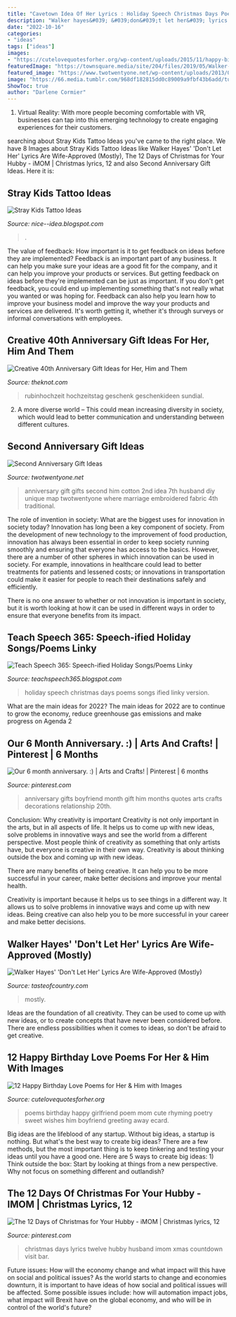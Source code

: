 ```yaml
---
title: "Cavetown Idea Of Her Lyrics : Holiday Speech Christmas Days Poems Songs Ified Linky Version"
description: "Walker hayes&#039; &#039;don&#039;t let her&#039; lyrics are wife-approved (mostly)"
date: "2022-10-16"
categories:
- "ideas"
tags: ["ideas"]
images:
- "https://cutelovequotesforher.org/wp-content/uploads/2015/11/happy-birthday-love-poems-for-girlfriend.jpg"
featuredImage: "https://townsquare.media/site/204/files/2019/05/Walker-Hayes-Picture-Wife.jpg?w=1200&amp;h=0&amp;zc=1&amp;s=0&amp;a=t&amp;q=89"
featured_image: "https://www.twotwentyone.net/wp-content/uploads/2013/05/second-wedding-anniversary-gift-ideas.png"
image: "https://66.media.tumblr.com/968df182815dd0c89009a9fbf43b6add/tumblr_pf12504GdR1w8n514_540.jpg"
ShowToc: true
author: "Darlene Cormier"
---
```



1. Virtual Reality: With more people becoming comfortable with VR, businesses can tap into this emerging technology to create engaging experiences for their customers.

	

		
searching about Stray Kids Tattoo Ideas you've came to the right place. We have 8 Images about Stray Kids Tattoo Ideas like Walker Hayes&#039; &#039;Don&#039;t Let Her&#039; Lyrics Are Wife-Approved (Mostly), The 12 Days of Christmas for Your Hubby - iMOM | Christmas lyrics, 12 and also Second Anniversary Gift Ideas. Here it is:
		
    
## Stray Kids Tattoo Ideas

<img loading=lazy src="https://66.media.tumblr.com/968df182815dd0c89009a9fbf43b6add/tumblr_pf12504GdR1w8n514_540.jpg" onerror="this.onerror=null;this.src='https://tse4.mm.bing.net/th?id=OIP.WQrWBDaRC1Zpo8wP-1lSRwHaJ4&amp;pid=15.1';" alt="Stray Kids Tattoo Ideas">

_Source: nice--idea.blogspot.com_

>. 

	

The value of feedback: How important is it to get feedback on ideas before they are implemented?
Feedback is an important part of any business. It can help you make sure your ideas are a good fit for the company, and it can help you improve your products or services. But getting feedback on ideas before they're implemented can be just as important. If you don't get feedback, you could end up implementing something that's not really what you wanted or was hoping for. Feedback can also help you learn how to improve your business model and improve the way your products and services are delivered. It's worth getting it, whether it's through surveys or informal conversations with employees.

    
## Creative 40th Anniversary Gift Ideas For Her, Him And Them

<img loading=lazy src="https://media-api.xogrp.com/images/ef900493-db7c-40e1-ab56-0c7679a81c1c~rs_768.h" onerror="this.onerror=null;this.src='https://tse3.mm.bing.net/th?id=OIP.vPs3ZSia5M0OIXttWsvDiQHaJ4&amp;pid=15.1';" alt="Creative 40th Anniversary Gift Ideas for Her, Him and Them">

_Source: theknot.com_

>rubinhochzeit hochzeitstag geschenk geschenkideen sundial. 

	

2. A more diverse world – This could mean increasing diversity in society, which would lead to better communication and understanding between different cultures.

    
## Second Anniversary Gift Ideas

<img loading=lazy src="https://www.twotwentyone.net/wp-content/uploads/2013/05/second-wedding-anniversary-gift-ideas.png" onerror="this.onerror=null;this.src='https://tse2.mm.bing.net/th?id=OIP.gQao5q1TrhHuAIcXzweVFwHaLi&amp;pid=15.1';" alt="Second Anniversary Gift Ideas">

_Source: twotwentyone.net_

>anniversary gift gifts second him cotton 2nd idea 7th husband diy unique map twotwentyone where marriage embroidered fabric 4th traditional. 

	

The role of invention in society: What are the biggest uses for innovation in society today?
Innovation has long been a key component of society. From the development of new technology to the improvement of food production, innovation has always been essential in order to keep society running smoothly and ensuring that everyone has access to the basics. 
However, there are a number of other spheres in which innovation can be used in society. For example, innovations in healthcare could lead to better treatments for patients and lessened costs; or innovations in transportation could make it easier for people to reach their destinations safely and efficiently. 

There is no one answer to whether or not innovation is important in society, but it is worth looking at how it can be used in different ways in order to ensure that everyone benefits from its impact.

    
## Teach Speech 365: Speech-ified Holiday Songs/Poems Linky

<img loading=lazy src="http://4.bp.blogspot.com/-miVwAGxaiCo/UpaLYHkyoBI/AAAAAAAAB58/sNix4WJanTQ/s1600/Screen+Shot+2013-11-27+at+7.12.18+PM.png" onerror="this.onerror=null;this.src='https://tse2.mm.bing.net/th?id=OIP.dVx_w_8RaCXbSToZ61vtQgHaFZ&amp;pid=15.1';" alt="Teach Speech 365: Speech-ified Holiday Songs/Poems Linky">

_Source: teachspeech365.blogspot.com_

>holiday speech christmas days poems songs ified linky version. 

	

What are the main ideas for 2022?
The main ideas for 2022 are to continue to grow the economy, reduce greenhouse gas emissions and make progress on Agenda 2
    
## Our 6 Month Anniversary. :) | Arts And Crafts! | Pinterest | 6 Months

<img loading=lazy src="https://s-media-cache-ak0.pinimg.com/originals/44/06/f8/4406f893cfaa6459b2843a410bac8685.jpg" onerror="this.onerror=null;this.src='https://tse1.mm.bing.net/th?id=OIP.QRMkVXoWcPdgYErKqxuk-wHaJ4&amp;pid=15.1';" alt="Our 6 month anniversary. :) | Arts and Crafts! | Pinterest | 6 months">

_Source: pinterest.com_

>anniversary gifts boyfriend month gift him months quotes arts crafts decorations relationship 20th. 

	

Conclusion: Why creativity is important
Creativity is not only important in the arts, but in all aspects of life. It helps us to come up with new ideas, solve problems in innovative ways and see the world from a different perspective.
Most people think of creativity as something that only artists have, but everyone is creative in their own way. Creativity is about thinking outside the box and coming up with new ideas.

There are many benefits of being creative. It can help you to be more successful in your career, make better decisions and improve your mental health.

Creativity is important because it helps us to see things in a different way. It allows us to solve problems in innovative ways and come up with new ideas. Being creative can also help you to be more successful in your career and make better decisions.

    
## Walker Hayes&#039; &#039;Don&#039;t Let Her&#039; Lyrics Are Wife-Approved (Mostly)

<img loading=lazy src="https://townsquare.media/site/204/files/2019/05/Walker-Hayes-Picture-Wife.jpg?w=1200&amp;h=0&amp;zc=1&amp;s=0&amp;a=t&amp;q=89" onerror="this.onerror=null;this.src='https://tse2.mm.bing.net/th?id=OIP.rCcT3pLuPDYpccj-FzbLZgHaE8&amp;pid=15.1';" alt="Walker Hayes&#039; &#039;Don&#039;t Let Her&#039; Lyrics Are Wife-Approved (Mostly)">

_Source: tasteofcountry.com_

>mostly. 

	

Ideas are the foundation of all creativity. They can be used to come up with new ideas, or to create concepts that have never been considered before. There are endless possibilities when it comes to ideas, so don't be afraid to get creative.

    
## 12 Happy Birthday Love Poems For Her &amp; Him With Images

<img loading=lazy src="https://cutelovequotesforher.org/wp-content/uploads/2015/11/happy-birthday-love-poems-for-girlfriend.jpg" onerror="this.onerror=null;this.src='https://tse1.mm.bing.net/th?id=OIP.CG8G0DyVSMtY8NxzLPBHFwHaKO&amp;pid=15.1';" alt="12 Happy Birthday Love Poems for Her &amp; Him with Images">

_Source: cutelovequotesforher.org_

>poems birthday happy girlfriend poem mom cute rhyming poetry sweet wishes him boyfriend greeting away ecard. 

	

Big ideas are the lifeblood of any startup. Without big ideas, a startup is nothing. But what's the best way to create big ideas? There are a few methods, but the most important thing is to keep tinkering and testing your ideas until you have a good one. Here are 5 ways to create big ideas: 1) Think outside the box: Start by looking at things from a new perspective. Why not focus on something different and outlandish?

    
## The 12 Days Of Christmas For Your Hubby - IMOM | Christmas Lyrics, 12

<img loading=lazy src="https://i.pinimg.com/originals/da/1c/6b/da1c6baeffc85baff9dce8dd613e86d1.jpg" onerror="this.onerror=null;this.src='https://tse3.mm.bing.net/th?id=OIP.Nfru9nnzxOKsLgPqEpJalQHaJ_&amp;pid=15.1';" alt="The 12 Days of Christmas for Your Hubby - iMOM | Christmas lyrics, 12">

_Source: pinterest.com_

>christmas days lyrics twelve hubby husband imom xmas countdown visit bar. 

	

Future issues: How will the economy change and what impact will this have on social and political issues?
As the world starts to change and economies downturn, it is important to have ideas of how social and political issues will be affected. Some possible issues include: how will automation impact jobs, what impact will Brexit have on the global economy, and who will be in control of the world's future?

